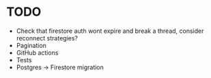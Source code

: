 # TODO

- Check that firestore auth wont expire and break a thread, consider reconnect strategies?
- Pagination
- GitHub actions
- Tests
- Postgres -> Firestore migration
